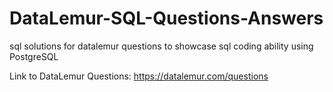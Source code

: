 # DataLemur-SQL-Questions-Answers
sql solutions for datalemur questions to showcase sql coding ability using PostgreSQL

Link to DataLemur Questions: https://datalemur.com/questions
